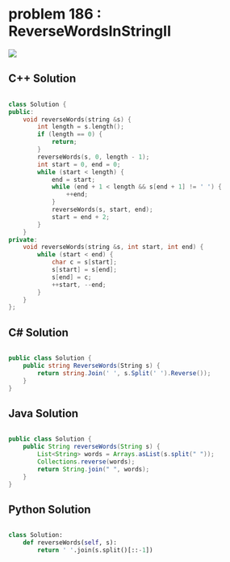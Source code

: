 
# problem 186 : ReverseWordsInStringII

<img src="https://github.com/Peefy/PeefyLeetCode/blob/master/doc/101-200/186.ReverseWordsInStringII/problem.png"/>

## C++ Solution

```c++

class Solution {
public:
    void reverseWords(string &s) {
        int length = s.length();
        if (length == 0) {
            return;
        }
        reverseWords(s, 0, length - 1);
        int start = 0, end = 0;
        while (start < length) {
            end = start;
            while (end + 1 < length && s[end + 1] != ' ') {
                ++end;
            }
            reverseWords(s, start, end);
            start = end + 2;
        }
    }
private:
    void reverseWords(string &s, int start, int end) {
        while (start < end) {
            char c = s[start];
            s[start] = s[end];
            s[end] = c;
            ++start, --end;
        }
    }
};

```

## C# Solution

```csharp

public class Solution {
    public string ReverseWords(String s) {
        return string.Join(' ', s.Split(' ').Reverse());
    }
}

```

## Java Solution

```java

public class Solution {
    public String reverseWords(String s) {
        List<String> words = Arrays.asList(s.split(" "));
        Collections.reverse(words);
        return String.join(" ", words);
    }
}

```

## Python Solution

```python

class Solution:
    def reverseWords(self, s):
        return ' '.join(s.split()[::-1])

```


